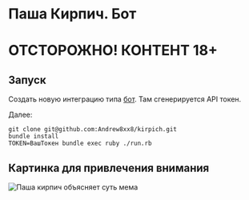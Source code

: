 # Паша Кирпич. Бот

# ОТСТОРОЖНО! КОНТЕНТ 18+

## Запуск

Создать новую интеграцию типа [бот](https://pcntr.slack.com/services/new/bot). Там сгенерируется API токен.

Далее:

```
git clone git@github.com:Andrew8xx8/kirpich.git
bundle install
TOKEN=ВашТокен bundle exec ruby ./run.rb
```

## Картинка для привлечения внимания

![Паша кирпич объясняет суть мема](https://dl.dropboxusercontent.com/u/4256669/kirpich.png)
